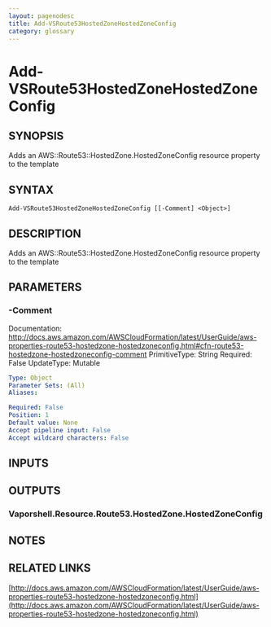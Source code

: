 ```yaml
---
layout: pagenodesc
title: Add-VSRoute53HostedZoneHostedZoneConfig
category: glossary
---
```


# Add-VSRoute53HostedZoneHostedZoneConfig

## SYNOPSIS
Adds an AWS::Route53::HostedZone.HostedZoneConfig resource property to the template

## SYNTAX

```
Add-VSRoute53HostedZoneHostedZoneConfig [[-Comment] <Object>]
```

## DESCRIPTION
Adds an AWS::Route53::HostedZone.HostedZoneConfig resource property to the template

## PARAMETERS

### -Comment
Documentation: http://docs.aws.amazon.com/AWSCloudFormation/latest/UserGuide/aws-properties-route53-hostedzone-hostedzoneconfig.html#cfn-route53-hostedzone-hostedzoneconfig-comment
PrimitiveType: String
Required: False
UpdateType: Mutable

```yaml
Type: Object
Parameter Sets: (All)
Aliases: 

Required: False
Position: 1
Default value: None
Accept pipeline input: False
Accept wildcard characters: False
```

## INPUTS

## OUTPUTS

### Vaporshell.Resource.Route53.HostedZone.HostedZoneConfig

## NOTES

## RELATED LINKS

[http://docs.aws.amazon.com/AWSCloudFormation/latest/UserGuide/aws-properties-route53-hostedzone-hostedzoneconfig.html](http://docs.aws.amazon.com/AWSCloudFormation/latest/UserGuide/aws-properties-route53-hostedzone-hostedzoneconfig.html)

